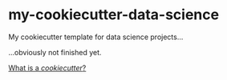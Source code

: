 # my-cookiecutter-data-science

My cookiecutter template for data science projects...

...obviously not finished yet.

[What is a *cookiecutter*?](https://github.com/cookiecutter/cookiecutter)
